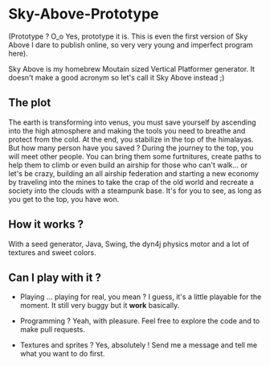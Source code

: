  # Sky-Above-Prototype

(Prototype ? O_o Yes, prototype it is. This is even the first version of Sky Above I dare to publish online, so very very young and imperfect program here).

Sky Above is my homebrew Moutain sized Vertical Platformer generator. It doesn't make a good acronym so let's call it Sky Above instead ;)

## The plot

The earth is transforming into venus, you must save yourself by ascending into the high atmosphere and making the tools you need to breathe and protect from the cold. At the end, you stabilize in the top of the himalayas. But how many person have you saved ? During the journey to the top, you will meet other people. You can bring them some furtnitures, create paths to help them to climb or even build an airship for those who can't walk... or let's be crazy, building an all airship federation and starting a new economy by traveling into the mines to take the crap of the old world and recreate a society into the clouds with a steampunk base. It's for you to see, as long as you get to the top, you have won.

## How it works ?

With a seed generator, Java, Swing, the dyn4j physics motor and a lot of textures and sweet colors.

## Can I play with it ?

- Playing ... playing for real, you mean ? I guess, it's a little playable for the moment. It still very buggy but it ****work**** basically.

- Programming ? Yeah, with pleasure. Feel free to explore the code and to make pull requests.

- Textures and sprites ? Yes, absolutely ! Send me a message and tell me what you want to do first.
